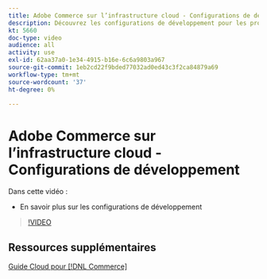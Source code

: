 ```yaml
---
title: Adobe Commerce sur l’infrastructure cloud - Configurations de développement
description: Découvrez les configurations de développement pour les projets cloud.
kt: 5660
doc-type: video
audience: all
activity: use
exl-id: 62aa37a0-1e34-4915-b16e-6c6a9803a967
source-git-commit: 1eb2cd22f9bded77032ad0ed43c3f2ca84879a69
workflow-type: tm+mt
source-wordcount: '37'
ht-degree: 0%

---
```


# Adobe Commerce sur l’infrastructure cloud - Configurations de développement

Dans cette vidéo :

- En savoir plus sur les configurations de développement

>[!VIDEO](https://video.tv.adobe.com/v/35696?quality=12&learn=on)

## Ressources supplémentaires

[Guide Cloud pour [!DNL Commerce]](https://devdocs.magento.com/cloud/bk-cloud.html)
